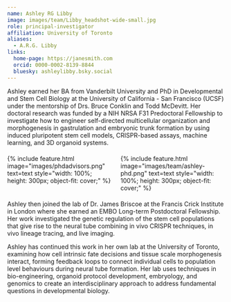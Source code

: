 ```yaml
---
name: Ashley RG Libby
image: images/team/Libby_headshot-wide-small.jpg
role: principal-investigator
affiliation: University of Toronto
aliases:
  - A.R.G. Libby
links:
  home-page: https://janesmith.com
  orcid: 0000-0002-8139-8844
  bluesky: ashleylibby.bsky.social
---
```


Ashley earned her BA from Vanderbilt University and PhD in Developmental and Stem Cell Biology at the University of California - San Francisco (UCSF) under the mentorship of Drs. Bruce Conklin and Todd McDevitt. Her doctoral research was funded by a NIH NRSA F31 Predoctoral Fellowship to investigate how to engineer self-directed multicellular organization and morphogenesis in gastrulation and embryonic trunk formation by using induced pluripotent stem cell models,  CRISPR-based assays, machine learning, and 3D organoid systems.

<div style="display: flex; justify-content: space-between; margin: 20px 0; gap: 20px;">
  <div style="flex: 1;">
    {%
      include feature.html
      image="images/phdadvisors.png"
      text=text
      style="width: 100%; height: 300px; object-fit: cover;"
    %}
  </div>
  <div style="flex: 1;">
    {%
      include feature.html
      image="images/team/ashley-phd.png"
      text=text
      style="width: 100%; height: 300px; object-fit: cover;"
    %}
  </div>
</div>

Ashley then joined the lab of Dr. James Briscoe at the Francis Crick Institute in London where she earned an EMBO Long-term Postdoctoral Fellowship. Her work investigated the genetic regulation of the stem cell populations that give rise to the neural tube combining in vivo CRISPR techniques, in vivo lineage tracing, and live imaging. 

Ashley has continued this work in her own lab at the University of Toronto, examining how cell intrinsic fate decisions and tissue scale morphogenesis interact, forming feedback loops to connect individual cells to population level behaviours during neural tube formation. Her lab uses techniques in bio-engineering, organoid protocol development, embryology, and genomics to create an interdisciplinary approach to address fundamental questions in developmental biology.


